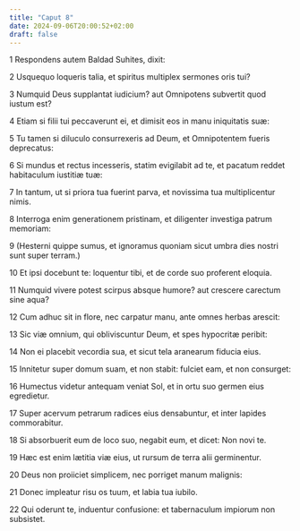 ```yaml
---
title: "Caput 8"
date: 2024-09-06T20:00:52+02:00
draft: false
---
```



1 Respondens autem Baldad Suhites, dixit:

2 Usquequo loqueris talia, et spiritus multiplex sermones oris tui?

3 Numquid Deus supplantat iudicium? aut Omnipotens subvertit quod iustum est?

4 Etiam si filii tui peccaverunt ei, et dimisit eos in manu iniquitatis suæ:

5 Tu tamen si diluculo consurrexeris ad Deum, et Omnipotentem fueris deprecatus:

6 Si mundus et rectus incesseris, statim evigilabit ad te, et pacatum reddet habitaculum iustitiæ tuæ:

7 In tantum, ut si priora tua fuerint parva, et novissima tua multiplicentur nimis.

8 Interroga enim generationem pristinam, et diligenter investiga patrum memoriam:

9 (Hesterni quippe sumus, et ignoramus quoniam sicut umbra dies nostri sunt super terram.)

10 Et ipsi docebunt te: loquentur tibi, et de corde suo proferent eloquia.

11 Numquid vivere potest scirpus absque humore? aut crescere carectum sine aqua?

12 Cum adhuc sit in flore, nec carpatur manu, ante omnes herbas arescit:

13 Sic viæ omnium, qui obliviscuntur Deum, et spes hypocritæ peribit:

14 Non ei placebit vecordia sua, et sicut tela aranearum fiducia eius.

15 Innitetur super domum suam, et non stabit: fulciet eam, et non consurget:

16 Humectus videtur antequam veniat Sol, et in ortu suo germen eius egredietur.

17 Super acervum petrarum radices eius densabuntur, et inter lapides commorabitur.

18 Si absorbuerit eum de loco suo, negabit eum, et dicet: Non novi te.

19 Hæc est enim lætitia viæ eius, ut rursum de terra alii germinentur.

20 Deus non proiiciet simplicem, nec porriget manum malignis:

21 Donec impleatur risu os tuum, et labia tua iubilo.

22 Qui oderunt te, induentur confusione: et tabernaculum impiorum non subsistet.

